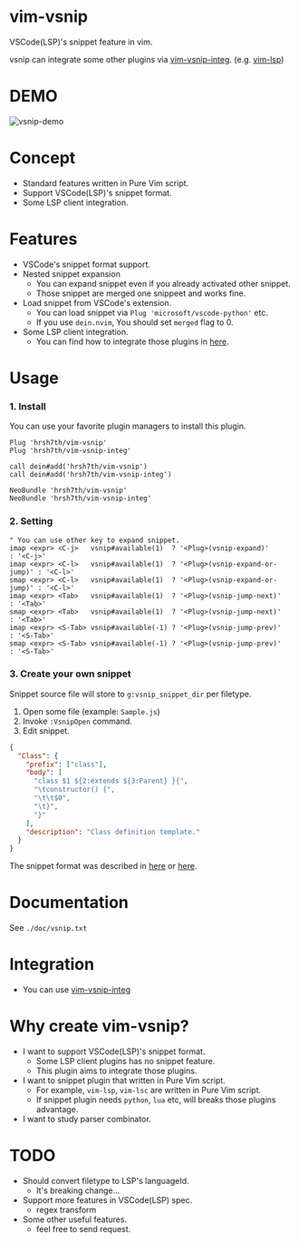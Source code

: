 # vim-vsnip

VSCode(LSP)'s snippet feature in vim.

vsnip can integrate some other plugins via [vim-vsnip-integ](https://github.com/hrsh7th/vim-vsnip-integ). (e.g. [vim-lsp](https://github.com/prabirshrestha/vim-lsp))


# DEMO

![vsnip-demo](https://user-images.githubusercontent.com/629908/70024306-0d1a3b00-15dd-11ea-87ec-d5c648b763ab.gif)


# Concept

- Standard features written in Pure Vim script.
- Support VSCode(LSP)'s snippet format.
- Some LSP client integration.


# Features

- VSCode's snippet format support.
- Nested snippet expansion
    - You can expand snippet even if you already activated other snippet.
    - Those snippet are merged one snippeet and works fine.
- Load snippet from VSCode's extension.
    - You can load snippet via `Plug 'microsoft/vscode-python'` etc.
    - If you use `dein.nvim`, You should set `merged` flag to 0.
- Some LSP client integration.
    - You can find how to integrate those plugins in [here](https://github.com/hrsh7th/vim-vsnip-integ).


# Usage

### 1. Install

You can use your favorite plugin managers to install this plugin.

```viml
Plug 'hrsh7th/vim-vsnip'
Plug 'hrsh7th/vim-vsnip-integ'

call dein#add('hrsh7th/vim-vsnip')
call dein#add('hrsh7th/vim-vsnip-integ')

NeoBundle 'hrsh7th/vim-vsnip'
NeoBundle 'hrsh7th/vim-vsnip-integ'
```

### 2. Setting

```viml
" You can use other key to expand snippet.
imap <expr> <C-j>   vsnip#available(1)  ? '<Plug>(vsnip-expand)'         : '<C-j>'
imap <expr> <C-l>   vsnip#available(1)  ? '<Plug>(vsnip-expand-or-jump)' : '<C-l>'
smap <expr> <C-l>   vsnip#available(1)  ? '<Plug>(vsnip-expand-or-jump)' : '<C-l>'
imap <expr> <Tab>   vsnip#available(1)  ? '<Plug>(vsnip-jump-next)'      : '<Tab>'
smap <expr> <Tab>   vsnip#available(1)  ? '<Plug>(vsnip-jump-next)'      : '<Tab>'
imap <expr> <S-Tab> vsnip#available(-1) ? '<Plug>(vsnip-jump-prev)'      : '<S-Tab>'
smap <expr> <S-Tab> vsnip#available(-1) ? '<Plug>(vsnip-jump-prev)'      : '<S-Tab>'
```

### 3. Create your own snippet

Snippet source file will store to `g:vsnip_snippet_dir` per filetype.

1. Open some file (example: `Sample.js`)
2. Invoke `:VsnipOpen` command.
3. Edit snippet.

```json
{
  "Class": {
    "prefix": ["class"],
    "body": [
      "class $1 ${2:extends ${3:Parent} }{",
      "\tconstructor() {",
      "\t\t$0",
      "\t}",
      "}"
    ],
    "description": "Class definition template."
  }
}
```

The snippet format was described in [here](https://code.visualstudio.com/docs/editor/userdefinedsnippets#_snippet-syntax) or [here](https://github.com/Microsoft/language-server-protocol/blob/master/snippetSyntax.md).


# Documentation

See `./doc/vsnip.txt`


# Integration

- You can use [vim-vsnip-integ](https://github.com/hrsh7th/vim-vsnip-integ)


# Why create vim-vsnip?

- I want to support VSCode(LSP)'s snippet format.
    - Some LSP client plugins has no snippet feature.
    - This plugin aims to integrate those plugins.
- I want to snippet plugin that written in Pure Vim script.
    - For example, `vim-lsp`, `vim-lsc` are written in Pure Vim script.
    - If snippet plugin needs `python`, `lua` etc, will breaks those plugins advantage.
- I want to study parser combinator.


# TODO

- Should convert filetype to LSP's languageId.
    - It's breaking change...
- Support more features in VSCode(LSP) spec.
    - regex transform
- Some other useful features.
    - feel free to send request.


